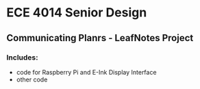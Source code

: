 # ECE 4014 Senior Design
## Communicating Planrs - LeafNotes Project

### Includes:
- code for Raspberry Pi and E-Ink Display Interface
- other code
